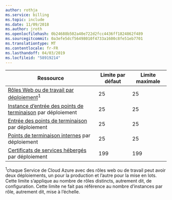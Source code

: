```yaml
---
author: rothja
ms.service: billing
ms.topic: include
ms.date: 11/09/2018
ms.author: jroth
ms.openlocfilehash: 0b24688b502a40e722d2fcc4436ff1824862f489
ms.sourcegitcommit: 0a3efe5dcf56498010f4733a1600c8fe51eb7701
ms.translationtype: MT
ms.contentlocale: fr-FR
ms.lasthandoff: 04/03/2019
ms.locfileid: "58919214"
---
```

| Ressource | Limite par défaut | Limite maximale |
| --- | --- | --- |
| [Rôles Web ou de travail par déploiement](../articles/cloud-services/cloud-services-choose-me.md)<sup>1</sup> |25 |25 |
| [Instance d’entrée des points de terminaison](/previous-versions/azure/reference/gg557552(v=azure.100)#instanceinputendpoint) par déploiement |25 |25 |
| [Entrée des points de terminaison](/previous-versions/azure/reference/gg557552(v=azure.100)#inputendpoint) par déploiement |25 |25 |
| [Points de terminaison internes](/previous-versions/azure/reference/gg557552(v=azure.100)#internalendpoint) par déploiement |25 |25 |
| [Certificats de services hébergés](../articles/cloud-services/cloud-services-certs-create.md#what-are-service-certificates) par déploiement |199 |199 |

<sup>1</sup>chaque Service de Cloud Azure avec des rôles web ou de travail peut avoir deux déploiements, un pour la production et l’autre pour la mise en lots. Cette limite s’applique au nombre de rôles distincts, autrement dit, de configuration. Cette limite ne fait pas référence au nombre d’instances par rôle, autrement dit, mise à l’échelle.

